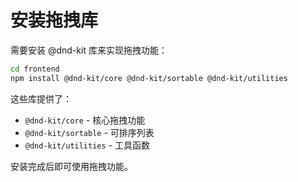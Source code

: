 # 安装拖拽库

需要安装 @dnd-kit 库来实现拖拽功能：

```bash
cd frontend
npm install @dnd-kit/core @dnd-kit/sortable @dnd-kit/utilities
```

这些库提供了：
- `@dnd-kit/core` - 核心拖拽功能
- `@dnd-kit/sortable` - 可排序列表
- `@dnd-kit/utilities` - 工具函数

安装完成后即可使用拖拽功能。

